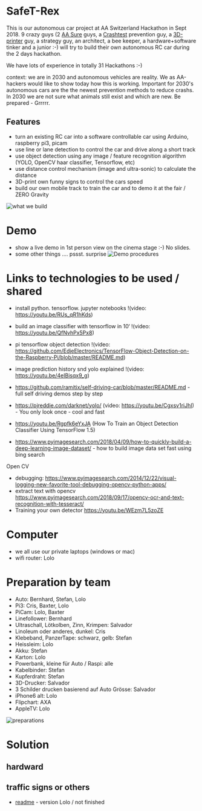 # SafeT-Rex
This is our autonomous car project at AA Switzerland Hackathon in Sept 2018.
9 crazy guys (2 [AA Sure](http://axa.ch/sure) guys, a [Crashtest](https://blog.axa.ch/kompetenz/axa-crashtests-2018-zu-drohnen-e-bikes-und-car-sharing/) prevention guy, a [3D-printer](https://www.3dhubs.com/service/171073) guy, a strategy guy, an architect, a bee keeper, a hardware+software tinker and a junior :-) will try to build their own autonomous RC car during the 2 days hackathon.

We have lots of experience in totally 31 Hackathons :-)

context: we are in 2030 and autonomous vehicles are reality. We as AA-hackers would like to show today how this is working. Important for 2030's autonomous cars are the the newest prevention methods to reduce crashs. In 2030 we are not sure what animals still exist and which are new. Be prepared - Grrrrr.

## Features
- turn an existing RC car into a software controllable car using Arduino, raspberry pi3, picam
- use line or lane detection to control the car and drive along a short track 
- use object detection using any image / feature recognition algorithm (YOLO, OpenCV haar classifier, Tensorflow, etc)
- use distance control mechanism (image and ultra-sonic) to calculate the distance
- 3D-print own funny signs to control the cars speed
- build our own mobile track to train the car and to demo it at the fair / ZERO Gravity

![what we build](/what-we-build.jpg)

# Demo
- show a live demo in 1st person view on the cinema stage :-) No slides.
- some other things .... pssst. surprise
![Demo procedures](/demo-script.jpg)


# Links to technologies to be used / shared

- install python. tensorflow. jupyter notebooks !(video: https://youtu.be/RUs_qR1hKds)

- build an image classifier with tensorflow in 10‘ !(video: https://youtu.be/QfNvhPx5Px8)

- pi tensorflow object detection !(video: https://github.com/EdjeElectronics/TensorFlow-Object-Detection-on-the-Raspberry-Pi/blob/master/README.md)

- image prediction history snd yolo explained !(video: https://youtu.be/4eIBisqx9_g)

- https://github.com/ramitix/self-driving-car/blob/master/README.md - full self driving demos step by step
- https://pjreddie.com/darknet/yolo/ (video: https://youtu.be/Cgxsv1riJhI) - You only look once - cool and fast
- https://youtu.be/Rgpfk6eYxJA (How To Train an Object Detection Classifier Using TensorFlow 1.5)
- https://www.pyimagesearch.com/2018/04/09/how-to-quickly-build-a-deep-learning-image-dataset/ - how to build image data set fast using bing search

Open CV
- debugging: https://www.pyimagesearch.com/2014/12/22/visual-logging-new-favorite-tool-debugging-opencv-python-apps/
- extract text with opencv https://www.pyimagesearch.com/2018/09/17/opencv-ocr-and-text-recognition-with-tesseract/
- Training your own detector https://youtu.be/WEzm7L5zoZE


# Computer
- we all use our private laptops (windows or mac)
- wifi router: Lolo

# Preparation by team
- Auto: Bernhard, Stefan, Lolo
- Pi3: Cris, Baxter, Lolo
- PiCam: Lolo, Baxter
- Linefollower: Bernhard
- Ultraschall, Lötkolben, Zinn, Krimpen: Salvador
- Linoleum oder anderes, dunkel: Cris
- Klebeband, PanzerTape: schwarz, gelb: Stefan
- Heissleim: Lolo
- Akku: Stefan
- Karton: Lolo
- Powerbank, kleine für Auto / Raspi: alle
- Kabelbinder: Stefan
- Kupferdraht: Stefan
- 3D-Drucker: Salvador
- 3 Schilder drucken basierend auf Auto Grösse: Salvador
- iPhone6 alt: Lolo
- Flipchart: AXA
- AppleTV: Lolo

![preparations](/hardware-car.jpg)

# Solution

## hardward



## traffic signs or others

- [readme](/traffic-sign-solution-README.md) - version Lolo / not finished
